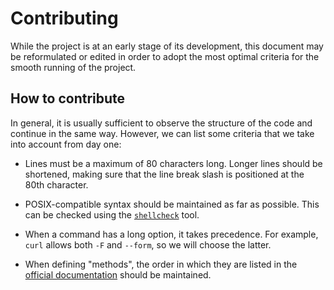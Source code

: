 # Contributing

While the project is at an early stage of its development, this document may be reformulated or edited in order to adopt the most optimal criteria for the smooth running of the project.

## How to contribute

In general, it is usually sufficient to observe the structure of the code and continue in the same way. However, we can list some criteria that we take into account from day one:

* Lines must be a maximum of 80 characters long. Longer lines should be shortened, making sure that the line break slash is positioned at the 80th character.

* POSIX-compatible syntax should be maintained as far as possible. This can be checked using the [`shellcheck`](https://github.com/koalaman/shellcheck) tool.

* When a command has a long option, it takes precedence. For example, `curl` allows both `-F` and `--form`, so we will choose the latter.

* When defining "methods", the order in which they are listed in the [official documentation](https://core.telegram.org/bots/api#available-methods) should be maintained.
